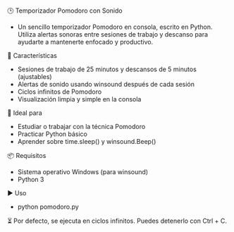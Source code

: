 🕒 Temporizador Pomodoro con Sonido
- Un sencillo temporizador Pomodoro en consola, escrito en Python. Utiliza alertas sonoras entre sesiones de trabajo y descanso para ayudarte a mantenerte enfocado y productivo.

🚀 Características
- Sesiones de trabajo de 25 minutos y descansos de 5 minutos (ajustables)
- Alertas de sonido usando winsound después de cada sesión
- Ciclos infinitos de Pomodoro
- Visualización limpia y simple en la consola

🧠 Ideal para
- Estudiar o trabajar con la técnica Pomodoro
- Practicar Python básico
- Aprender sobre time.sleep() y winsound.Beep()

📦 Requisitos
- Sistema operativo Windows (para winsound)
- Python 3

▶️ Uso
- python pomodoro.py
  
⏳ Por defecto, se ejecuta en ciclos infinitos. Puedes detenerlo con Ctrl + C.
